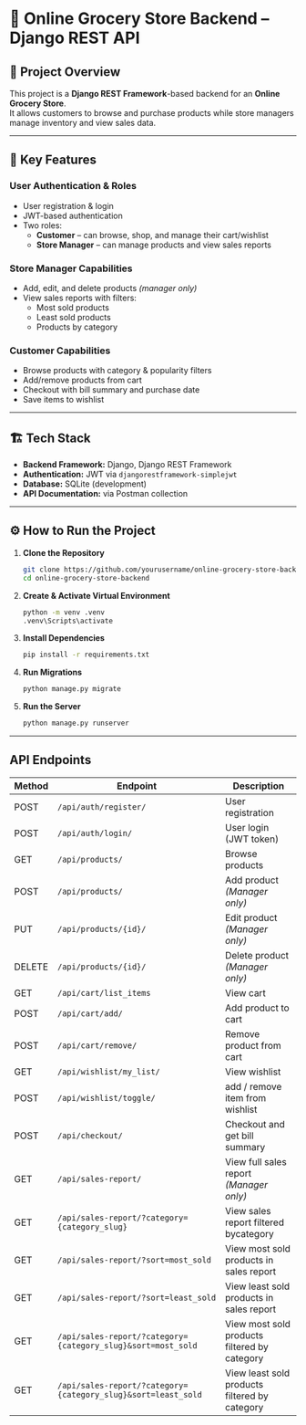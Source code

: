 # 🛒 Online Grocery Store Backend – Django REST API

## 📌 Project Overview
This project is a **Django REST Framework**-based backend for an **Online Grocery Store**.  
It allows customers to browse and purchase products while store managers manage inventory and view sales data.  

---

## 🎯 Key Features

### **User Authentication & Roles**
- User registration & login
- JWT-based authentication
- Two roles:
  - **Customer** – can browse, shop, and manage their cart/wishlist
  - **Store Manager** – can manage products and view sales reports

### **Store Manager Capabilities**
- Add, edit, and delete products *(manager only)*
- View sales reports with filters:
  - Most sold products
  - Least sold products
  - Products by category
  
### **Customer Capabilities**
- Browse products with category & popularity filters
- Add/remove products from cart
- Checkout with bill summary and purchase date
- Save items to wishlist

---

## 🏗 Tech Stack
- **Backend Framework:** Django, Django REST Framework
- **Authentication:** JWT via `djangorestframework-simplejwt`
- **Database:** SQLite (development) 
- **API Documentation:** via Postman collection
---

## ⚙️ How to Run the Project

1. **Clone the Repository**
   ```bash
   git clone https://github.com/yourusername/online-grocery-store-backend.git
   cd online-grocery-store-backend
   ```

2. **Create & Activate Virtual Environment**
   ```bash
   python -m venv .venv
   .venv\Scripts\activate      
   ```

3. **Install Dependencies**
   ```bash
   pip install -r requirements.txt
   ```

4. **Run Migrations**
   ```bash
   python manage.py migrate
   ```

5. **Run the Server**
   ```bash
   python manage.py runserver
   ```

---

## API Endpoints

| Method | Endpoint                                                     | Description                      
|--------|--------------------------------------------------------------|----------------------------------------------|
| POST   | `/api/auth/register/`                                        | User registration                            |
| POST   | `/api/auth/login/`                                           | User login (JWT token)                       |
| GET    | `/api/products/`                                             | Browse products                              |
| POST   | `/api/products/`                                             | Add product *(Manager only)*                 |
| PUT    | `/api/products/{id}/`                                        | Edit product *(Manager only)*                |   
| DELETE | `/api/products/{id}/`                                        | Delete product *(Manager only)*              |
| GET    | `/api/cart/list_items`                                       | View cart                                    |
| POST   | `/api/cart/add/`                                             | Add product to cart                          |
| POST   | `/api/cart/remove/`                                          | Remove product from cart                     |
| GET    | `/api/wishlist/my_list/`                                     | View wishlist                                |
| POST   | `/api/wishlist/toggle/`                                      | add / remove item from wishlist              |
| POST   | `/api/checkout/`                                             | Checkout and get bill summary                |
| GET    | `/api/sales-report/`                                         | View full sales report *(Manager only)*      |
| GET    | `/api/sales-report/?category={category_slug}`                | View sales report filtered bycategory        |
| GET    | `/api/sales-report/?sort=most_sold`                          | View most sold products in sales report      |
| GET    | `/api/sales-report/?sort=least_sold`                         | View least sold products in sales report     |
| GET    | `/api/sales-report/?category={category_slug}&sort=most_sold` | View most sold products filtered by category |
| GET    | `/api/sales-report/?category={category_slug}&sort=least_sold`| View least sold products filtered by category|

